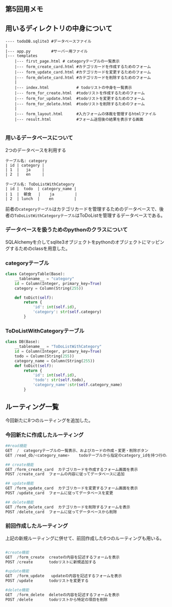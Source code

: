 


## 第5回用メモ
## 用いるディレクトリの中身について
```
---- todoDB.sqlite3 #データベースファイル
|
|--- app.py         #サーバー用ファイル
|--- templates
    |--- first_page.html # categoryテーブルの一覧表示
    |--- form_create_card.html #カテゴリカードを作成するためのフォーム
    |--- form_update_card.html #カテゴリカードを変更するためのフォーム
    |--- form_delete_card.html #カテゴリカードを削除するためのフォーム
    |
    |--- index.html            # todoリストの中身を一覧表示
    |--- form_for_create.html  #todoリストを作成するためのフォーム
    |--- form_for_update.html  #todoリストを変更するためのフォーム
    |--- form_for_delete.html  #todoリストを削除するためのフォーム
    |
    |--- form_layout.html      #入力フォームの体裁を管理するhtmlファイル
    |--- result.html           #フォーム送信後の結果を表示する画面


```
### 用いるデータベースについて
2つのデータベースを利用する
```
テーブル名: category
| id | category |
| 1  |   ja     |
| 2  |   en     |
```
```
テーブル名: ToDoListWithCategory
| id |  todo  | category_name |
| 1  |  朝食   |    ja         |
| 2  | lunch  |    en         |
```
前者の```categoryテーブル```はカテゴリカードを管理するためのデータベースで、後者の```ToDoListWithCategoryテーブル```はToDoListを管理するデータベースである。
### データベースを扱うためのpythonのクラスについて
SQLAlchemyを介してsqlite3オブジェクトをpythonのオブジェクトにマッピングするためのclassを用意した。
### categoryテーブル
```python
class CategoryTable(Base):
    __tablename__ = "category"
    id = Column(Integer, primary_key=True)
    category = Column(String(255))

    def toDict(self):
        return {
            'id': int(self.id),
            'category': str(self.category)
        }
```
### ToDoListWithCategoryテーブル
```python
class DB(Base):
    __tablename__ = "ToDoListWithCategory"
    id = Column(Integer, primary_key=True)
    todo = Column(String(255))
    category_name = Column(String(255))
    def toDict(self):
        return {
            'id': int(self.id),
            'todo': str(self.todo),
            'category_name':str(self.category_name)
        }
```


## ルーティング一覧
今回新たに8つのルーティングを追加した。

### 今回新たに作成したルーティング
```python
##read機能
GET  /  categoryテーブルの一覧表示、およびカードの作成・変更・削除ボタン
GET /read_db/<category_name>    todoテーブルから指定のcategory_idを持つ行のみを抽出して表示

## create機能
GET /form_create_card  カテゴリカードを作成するフォーム画面を表示
POST /create_card  フォームの内容に従ってデータベースに追加

## update機能
GET /form_update_card  カテゴリカードを変更するフォーム画面を表示
POST /update_card  フォームに従ってデータベースを変更

## delete機能
GET /form_delete_card  カテゴリカードを削除するフォームを表示
POST /delete_card  フォームに従ってデータベースから削除

```

### 前回作成したルーティング
上記の新規ルーティングに併せて、前回作成した6つのルーティングも用いる。
```python

#create機能
GET  /form_create  createの内容を記述するフォームを表示
POST /create       todoリストに新規追加する

#update機能
GET  /form_update   updateの内容を記述するフォームを表示
POST /update       todoリストを変更する

#delete機能
GET  /form_delete  deleteの内容を記述するフォームを表示
POST /delete       todoリストから特定の項目を削除

```
